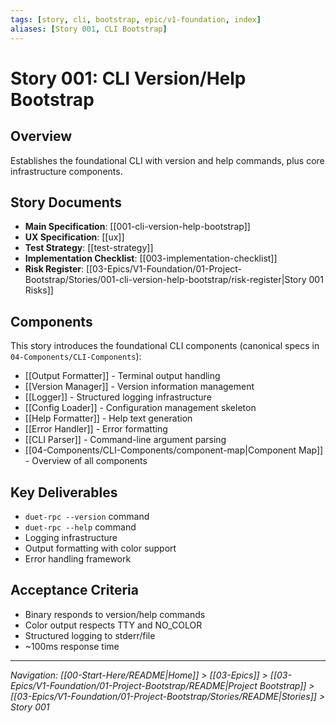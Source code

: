 ```yaml
---
tags: [story, cli, bootstrap, epic/v1-foundation, index]
aliases: [Story 001, CLI Bootstrap]
---
```


# Story 001: CLI Version/Help Bootstrap

## Overview
Establishes the foundational CLI with version and help commands, plus core infrastructure components.

## Story Documents
- **Main Specification**: [[001-cli-version-help-bootstrap]]
- **UX Specification**: [[ux]]
- **Test Strategy**: [[test-strategy]]
- **Implementation Checklist**: [[003-implementation-checklist]]
- **Risk Register**: [[03-Epics/V1-Foundation/01-Project-Bootstrap/Stories/001-cli-version-help-bootstrap/risk-register|Story 001 Risks]]

## Components
This story introduces the foundational CLI components (canonical specs in `04-Components/CLI-Components`):

- [[Output Formatter]] - Terminal output handling
- [[Version Manager]] - Version information management
- [[Logger]] - Structured logging infrastructure
- [[Config Loader]] - Configuration management skeleton
- [[Help Formatter]] - Help text generation
- [[Error Handler]] - Error formatting
- [[CLI Parser]] - Command-line argument parsing
- [[04-Components/CLI-Components/component-map|Component Map]] - Overview of all components

## Key Deliverables
- `duet-rpc --version` command
- `duet-rpc --help` command
- Logging infrastructure
- Output formatting with color support
- Error handling framework

## Acceptance Criteria
- Binary responds to version/help commands
- Color output respects TTY and NO_COLOR
- Structured logging to stderr/file
- ~100ms response time

---
*Navigation: [[00-Start-Here/README|Home]] > [[03-Epics]] > [[03-Epics/V1-Foundation/01-Project-Bootstrap/README|Project Bootstrap]] > [[03-Epics/V1-Foundation/01-Project-Bootstrap/Stories/README|Stories]] > Story 001*
